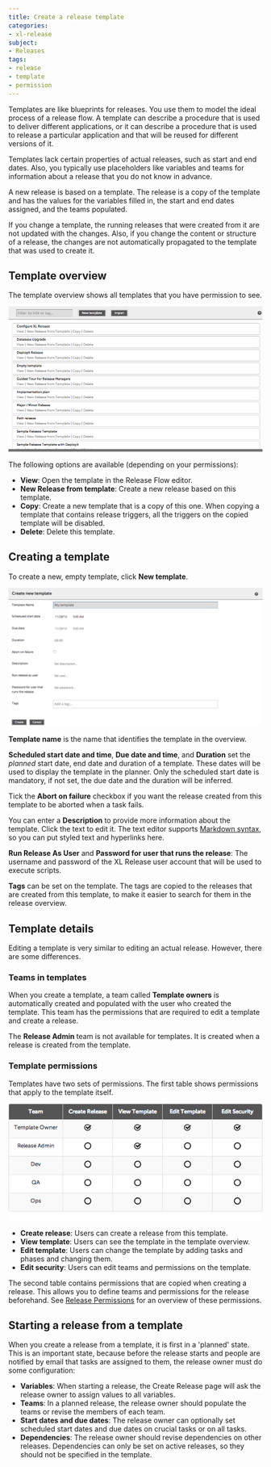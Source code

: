 ```yaml
---
title: Create a release template
categories:
- xl-release
subject:
- Releases
tags:
- release
- template
- permission
---
```


Templates are like blueprints for releases. You use them to model the ideal process of a release flow. A template can describe a procedure that is used to deliver different applications, or it can describe a procedure that is used to release a particular application and that will be reused for different versions of it.

Templates lack certain properties of actual releases, such as start and end dates. Also, you typically use placeholders like variables and teams for information about a release that you do not know in advance.

A new release is based on a template. The release is a copy of the template and has the values for the variables filled in, the start and end dates assigned, and the teams populated. 

If you change a template, the running releases that were created from it are not updated with the changes. Also, if you change the content or structure of a release, the changes are not automatically propagated to the template that was used to create it.

## Template overview

The template overview shows all templates that you have permission to see.

![Template Overview](../images/template-overview.png)

The following options are available (depending on your permissions):

* **View**: Open the template in the Release Flow editor.
* **New Release from template**: Create a new release based on this template.
* **Copy**: Create a new template that is a copy of this one. When copying a template that contains release triggers, all the triggers on the copied template will be disabled.
* **Delete**: Delete this template.

## Creating a template

To create a new, empty template, click **New template**.

![Create new template](../images/create-new-template.png)

**Template name** is the name that identifies the template in the overview.

**Scheduled start date and time**, **Due date and time**, and **Duration** set the _planned_ start date, end date and duration of a template. These dates will be used to display the template in the planner. Only the scheduled start date is mandatory, if not set, the due date and the duration will be inferred.

Tick the **Abort on failure** checkbox if you want the release created from this template to be aborted when a task fails.

You can enter a **Description** to provide more information about the template. Click the text to edit it. The text editor supports [Markdown syntax](/xl-release/how-to/use-markdown-in-xl-release.html), so you can put styled text and hyperlinks here.

**Run Release As User** and **Password for user that runs the release**: The username and password of the XL Release user account that will be used to execute scripts.

**Tags** can be set on the template. The tags are copied to the releases that are created from this template, to make it easier to search for them in the release overview.

## Template details

Editing a template is very similar to editing an actual release. However, there are some differences.

### Teams in templates

When you create a template, a team called **Template owners** is automatically created and populated with the user who created the template. This team has the permissions that are required to edit a template and create a release.

The **Release Admin** team is not available for templates. It is created when a release is created from the template.

### Template permissions

Templates have two sets of permissions. The first table shows permissions that apply to the template itself.

![Template Permissions](../images/template-permissions.png)

* **Create release**: Users can create a release from this template.
* **View template**: Users can see the template in the template overview.
* **Edit template**: Users can change the template by adding tasks and phases and changing them.
* **Edit security**: Users can edit teams and permissions on the template.

The second table contains permissions that are copied when creating a release. This allows you to define teams and permissions for the release beforehand. See [Release Permissions](/xl-release/how-to/configure-release-permissions.html) for an overview of these permissions.

## Starting a release from a template

When you create a release from a template, it is first in a 'planned' state. This is an important state, because before the release starts and people are notified by email that tasks are assigned to them, the release owner must do some configuration:

* **Variables**: When starting a release, the Create Release page will ask the release owner to assign values to all variables. 
* **Teams**: In a planned release, the release owner should populate the teams or revise the members of each team.
* **Start dates and due dates**: The release owner can optionally set scheduled start dates and due dates on crucial tasks or on all tasks.
* **Dependencies**: The release owner should revise dependencies on other releases. Dependencies can only be set on active releases, so they should not be specified in the template.
